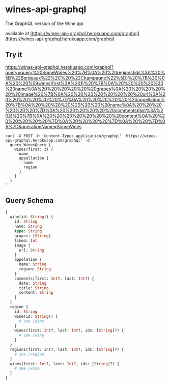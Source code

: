 # wines-api-graphql

The GraphQL version of the Wine api

available at [https://wines-api-graphql.herokuapp.com/graphql](https://wines-api-graphql.herokuapp.com/graphql)



## Try it

https://wines-api-graphql.herokuapp.com/graphql?query=query%20SomeWines%20%7B%0A%20%20regions(ids%3A%20%5B%22Bordeaux%22%2C%20%22Champagne%22%5D)%20%7B%20%0A%20%20%09wines(first%3A%201)%20%7B%0A%20%20%20%20%20%20name%0A%20%20%20%20%20%20grapes%0A%20%20%20%20%20%20image%20%7B%0A%20%20%20%20%20%20%20%20url%0A%20%20%20%20%20%20%7D%0A%20%20%20%20%20%20appellation%20%7B%0A%20%20%20%20%20%20%20%20name%0A%20%20%20%20%20%20%7D%0A%20%20%20%20%20%20comments(last%3A%202)%20%7B%0A%20%20%20%20%20%20%20%20content%0A%20%20%20%20%20%20%7D%0A%20%20%20%20%7D%0A%20%20%7D%0A%7D&operationName=SomeWines

```
curl -X POST -H 'Content-Type: application/graphql' 'https://wines-api-graphql.herokuapp.com/graphql' -d '
  query WinesQuery {
    wines(first: 3) {
      name
      appellation {
        name
        region
      }
    }
  }
'
```

## Query Schema

```graphql
{
  wine(id: String!) {
    id: String
    name: String
    type: String
    grapes: [String]
    liked: Int
    image {
      url: String
    }
    appelation {
      name: String
      region: String
    }
    comments(first: Int?, last: Int?) {
      date: String
      title: String
      content: String
    }
  }
  region {
    id: String
    wine(id: String!) {
      # see /wine
    }
    wines(first: Int?, last: Int?, ids: [String]?) {
      # see /wine
    }
  }
  regions(first: Int?, last: Int?, ids: [String]?) {
    # see /region
  }
  wines(first: Int?, last: Int?, ids: [String]?) {
    # see /wine
  }
}
```
